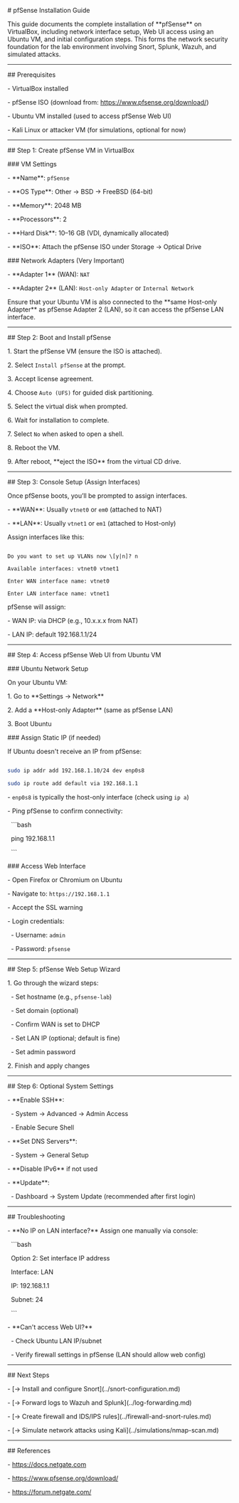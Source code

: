 \# pfSense Installation Guide



This guide documents the complete installation of \*\*pfSense\*\* on VirtualBox, including network interface setup, Web UI access using an Ubuntu VM, and initial configuration steps. This forms the network security foundation for the lab environment involving Snort, Splunk, Wazuh, and simulated attacks.



---



\## Prerequisites



\- VirtualBox installed

\- pfSense ISO (download from: https://www.pfsense.org/download/)

\- Ubuntu VM installed (used to access pfSense Web UI)

\- Kali Linux or attacker VM (for simulations, optional for now)



---



\## Step 1: Create pfSense VM in VirtualBox



\### VM Settings



\- \*\*Name\*\*: `pfSense`

\- \*\*OS Type\*\*: Other → BSD → FreeBSD (64-bit)

\- \*\*Memory\*\*: 2048 MB

\- \*\*Processors\*\*: 2

\- \*\*Hard Disk\*\*: 10–16 GB (VDI, dynamically allocated)

\- \*\*ISO\*\*: Attach the pfSense ISO under Storage → Optical Drive



\### Network Adapters (Very Important)



\- \*\*Adapter 1\*\* (WAN): `NAT`

\- \*\*Adapter 2\*\* (LAN): `Host-only Adapter` or `Internal Network`



Ensure that your Ubuntu VM is also connected to the \*\*same Host-only Adapter\*\* as pfSense Adapter 2 (LAN), so it can access the pfSense LAN interface.



---



\## Step 2: Boot and Install pfSense



1\. Start the pfSense VM (ensure the ISO is attached).

2\. Select `Install pfSense` at the prompt.

3\. Accept license agreement.

4\. Choose `Auto (UFS)` for guided disk partitioning.

5\. Select the virtual disk when prompted.

6\. Wait for installation to complete.

7\. Select `No` when asked to open a shell.

8\. Reboot the VM.

9\. After reboot, \*\*eject the ISO\*\* from the virtual CD drive.



---



\## Step 3: Console Setup (Assign Interfaces)



Once pfSense boots, you’ll be prompted to assign interfaces.



\- \*\*WAN\*\*: Usually `vtnet0` or `em0` (attached to NAT)

\- \*\*LAN\*\*: Usually `vtnet1` or `em1` (attached to Host-only)



Assign interfaces like this:



```

Do you want to set up VLANs now \[y|n]? n

Available interfaces: vtnet0 vtnet1

Enter WAN interface name: vtnet0

Enter LAN interface name: vtnet1

```



pfSense will assign:



\- WAN IP: via DHCP (e.g., 10.x.x.x from NAT)

\- LAN IP: default 192.168.1.1/24



---



\## Step 4: Access pfSense Web UI from Ubuntu VM



\### Ubuntu Network Setup



On your Ubuntu VM:



1\. Go to \*\*Settings → Network\*\*

2\. Add a \*\*Host-only Adapter\*\* (same as pfSense LAN)

3\. Boot Ubuntu



\### Assign Static IP (if needed)



If Ubuntu doesn't receive an IP from pfSense:



```bash

sudo ip addr add 192.168.1.10/24 dev enp0s8

sudo ip route add default via 192.168.1.1

```



\- `enp0s8` is typically the host-only interface (check using `ip a`)

\- Ping pfSense to confirm connectivity:

&nbsp; ```bash

&nbsp; ping 192.168.1.1

&nbsp; ```



\### Access Web Interface



\- Open Firefox or Chromium on Ubuntu

\- Navigate to: `https://192.168.1.1`

\- Accept the SSL warning

\- Login credentials:

&nbsp; - Username: `admin`

&nbsp; - Password: `pfsense`



---



\## Step 5: pfSense Web Setup Wizard



1\. Go through the wizard steps:

&nbsp;  - Set hostname (e.g., `pfsense-lab`)

&nbsp;  - Set domain (optional)

&nbsp;  - Confirm WAN is set to DHCP

&nbsp;  - Set LAN IP (optional; default is fine)

&nbsp;  - Set admin password

2\. Finish and apply changes



---



\## Step 6: Optional System Settings



\- \*\*Enable SSH\*\*:

&nbsp; - System → Advanced → Admin Access

&nbsp; - Enable Secure Shell

\- \*\*Set DNS Servers\*\*:

&nbsp; - System → General Setup

\- \*\*Disable IPv6\*\* if not used

\- \*\*Update\*\*:

&nbsp; - Dashboard → System Update (recommended after first login)



---



\## Troubleshooting



\- \*\*No IP on LAN interface?\*\* Assign one manually via console:

&nbsp; ```bash

&nbsp; Option 2: Set interface IP address

&nbsp; Interface: LAN

&nbsp; IP: 192.168.1.1

&nbsp; Subnet: 24

&nbsp; ```



\- \*\*Can't access Web UI?\*\*

&nbsp; - Check Ubuntu LAN IP/subnet

&nbsp; - Verify firewall settings in pfSense (LAN should allow web config)



---



\## Next Steps



\- \[→ Install and configure Snort](../snort-configuration.md)

\- \[→ Forward logs to Wazuh and Splunk](../log-forwarding.md)

\- \[→ Create firewall and IDS/IPS rules](../firewall-and-snort-rules.md)

\- \[→ Simulate network attacks using Kali](../simulations/nmap-scan.md)



---



\## References



\- https://docs.netgate.com

\- https://www.pfsense.org/download/

\- https://forum.netgate.com/



